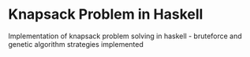 # Knapsack Problem in Haskell
Implementation of knapsack problem solving in haskell - bruteforce and genetic algorithm strategies implemented
